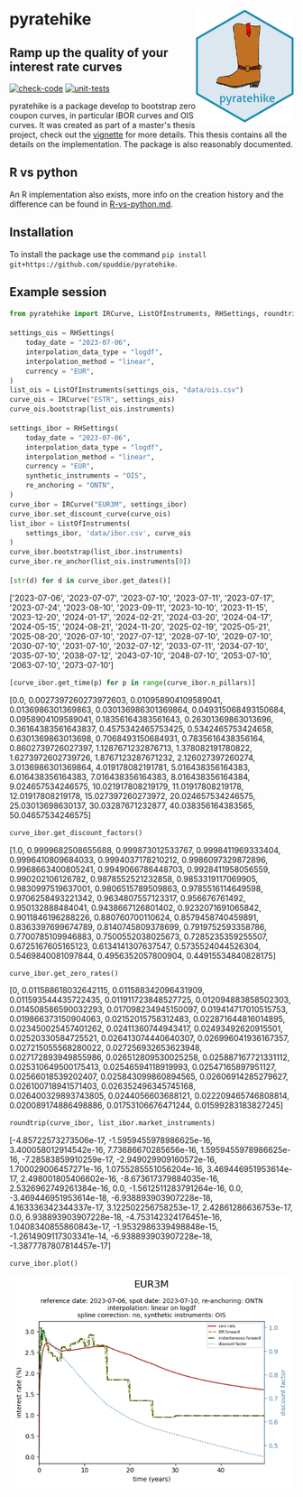 # pyratehike <img src="doc/logo-pyratehike.png" align="right" height="200" />
## Ramp up the quality of your interest rate curves

<!-- badges: start -->
[![check-code](https://github.com/spuddie/pyratehike/actions/workflows/check-code.yaml/badge.svg)](https://github.com/spuddie/pyratehike/actions/workflows/check-code.yaml)
[![unit-tests](https://github.com/spuddie/pyratehike/actions/workflows/unit-tests.yaml/badge.svg)](https://github.com/spuddie/pyratehike/actions/workflows/unit-tests.yaml)
<!-- badges: end -->

pyratehike is a package develop to bootstrap zero coupon curves, in
particular IBOR curves and OIS curves. It was created as part of a
master's thesis project, check out the 
[vignette](MastersThesis.md)
for more details. This
thesis contains all the details on the implementation. The package is
also reasonably documented.

## R vs python
An R implementation also exists, more info on the creation history
and the difference can be found in 
[R-vs-python.md](R-vs-python.md).

## Installation
To install the package use the command `pip install
git+https://github.com/spuddie/pyratehike`.

## Example session
```python
from pyratehike import IRCurve, ListOfInstruments, RHSettings, roundtrip

settings_ois = RHSettings(
    today_date = "2023-07-06",
    interpolation_data_type = "logdf",
    interpolation_method = "linear",
    currency = "EUR",
)
list_ois = ListOfInstruments(settings_ois, "data/ois.csv")
curve_ois = IRCurve("ESTR", settings_ois)
curve_ois.bootstrap(list_ois.instruments)

settings_ibor = RHSettings(
    today_date = "2023-07-06",
    interpolation_data_type = "logdf",
    interpolation_method = "linear",
    currency = "EUR",
    synthetic_instruments = "OIS",
    re_anchoring = "ONTN",
)
curve_ibor = IRCurve("EUR3M", settings_ibor)
curve_ibor.set_discount_curve(curve_ois)
list_ibor = ListOfInstruments(
    settings_ibor, 'data/ibor.csv', curve_ois
)
curve_ibor.bootstrap(list_ibor.instruments)
curve_ibor.re_anchor(list_ois.instruments[0])

[str(d) for d in curve_ibor.get_dates()]
```
['2023-07-06', '2023-07-07', '2023-07-10', '2023-07-11', '2023-07-17', '2023-07-24', '2023-08-10', '2023-09-11', '2023-10-10', '2023-11-15', '2023-12-20', '2024-01-17', '2024-02-21', '2024-03-20', '2024-04-17', '2024-05-15', '2024-08-21', '2024-11-20', '2025-02-19', '2025-05-21', '2025-08-20', '2026-07-10', '2027-07-12', '2028-07-10', '2029-07-10', '2030-07-10', '2031-07-10', '2032-07-12', '2033-07-11', '2034-07-10', '2035-07-10', '2038-07-12', '2043-07-10', '2048-07-10', '2053-07-10', '2063-07-10', '2073-07-10']
```python
[curve_ibor.get_time(p) for p in range(curve_ibor.n_pillars)]
```
[0.0, 0.0027397260273972603, 0.010958904109589041, 0.0136986301369863, 0.030136986301369864, 0.049315068493150684, 0.0958904109589041, 0.18356164383561643, 0.26301369863013696, 0.36164383561643837, 0.4575342465753425, 0.5342465753424658, 0.6301369863013698, 0.7068493150684931, 0.7835616438356164, 0.8602739726027397, 1.1287671232876713, 1.378082191780822, 1.6273972602739726, 1.8767123287671232, 2.126027397260274, 3.0136986301369864, 4.019178082191781, 5.016438356164383, 6.016438356164383, 7.016438356164383, 8.016438356164384, 9.024657534246575, 10.021917808219179, 11.01917808219178, 12.01917808219178, 15.027397260273972, 20.024657534246575, 25.03013698630137, 30.03287671232877, 40.038356164383565, 50.04657534246575]
```python
curve_ibor.get_discount_factors()
```
[1.0, 0.9999682508655688, 0.999873012533767, 0.9998411969333404, 0.9996410809684033, 0.9994037178210212, 0.9986097329872896, 0.9968663400805241, 0.9949066786448703, 0.9928411958056559, 0.990202106126782, 0.9878552521232858, 0.9853319117069905, 0.9830997519637001, 0.9806515789509863, 0.9785516114649598, 0.9706258493221342, 0.9634807557123317, 0.956676761492, 0.950132888484041, 0.9438667126801402, 0.9232071691065842, 0.9011846196288226, 0.880760700110624, 0.8579458740459891, 0.8363397699674789, 0.8140745809378699, 0.7919752593358786, 0.7700785109946883, 0.7500552038025673, 0.7285235359255507, 0.6725167605165123, 0.6134141307637547, 0.5735524044526304, 0.5469840081097844, 0.4956352057800904, 0.44915534840828175]
```python
curve_ibor.get_zero_rates()
```
[0, 0.011588618032642115, 0.011588342096431909, 0.011593544435722435, 0.011911723848527725, 0.012094883858502303, 0.014508586590032293, 0.017098234945150097, 0.019414717010515753, 0.019866373150904063, 0.02152015758312483, 0.022871644816014895, 0.023450025457401262, 0.02411360744943417, 0.02493492620915501, 0.02520330584725521, 0.026413074440640307, 0.026996041936167357, 0.027215055568280022, 0.027256932653623948, 0.027172893949855986, 0.026512809530025258, 0.025887167721331112, 0.025310649500175413, 0.02546594118919993, 0.02547165897951127, 0.02566018539202407, 0.025843099860894565, 0.02606914285279627, 0.026100718941571403, 0.026352496345745168, 0.026400329893743805, 0.0244056603688121, 0.022209465746808814, 0.020089174886498886, 0.01753106676471244, 0.01599283183827245]
```python
roundtrip(curve_ibor, list_ibor.market_instruments)
```
[-4.85722573273506e-17, -1.5959455978986625e-16, 3.400058012914542e-16, 7.73686670285656e-16, 1.5959455978986625e-16, -7.28583859910259e-17, -2.949029909160572e-16, 1.700029006457271e-16, 1.0755285551056204e-16, 3.469446951953614e-17, 2.498001805406602e-16, -8.673617379884035e-16, 2.5326962749261384e-16, 0.0, -1.5612511283791264e-16, 0.0, -3.469446951953614e-18, -6.938893903907228e-18, 4.163336342344337e-17, 3.122502256758253e-17, 2.42861286636753e-17, 0.0, 6.938893903907228e-18, -4.753142324176451e-16, 1.0408340855860843e-17, -1.9532986339498848e-15, -1.2614909117303341e-14, -6.938893903907228e-18, -1.3877787807814457e-17]
```python
curve_ibor.plot()
```
![example plot curve ibor](doc/example-curve-ibor.png)
